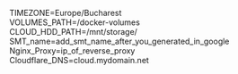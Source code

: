 TIMEZONE=Europe/Bucharest </br>
VOLUMES_PATH=/docker-volumes </br>
CLOUD_HDD_PATH=/mnt/storage/ </br>
SMT_name=add_smt_name_after_you_generated_in_google </br>
Nginx_Proxy=ip_of_reverse_proxy </br>
Cloudflare_DNS=cloud.mydomain.net </br>
